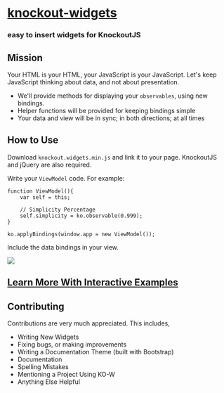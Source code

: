 [knockout-widgets]((http://brigand.github.io/knockout-widgets/))
================

### easy to insert widgets for KnockoutJS

## Mission

Your HTML is your HTML, your JavaScript is your JavaScript.  Let's keep JavaScript thinking about data, 
and not about presentation.  

* We'll provide methods for displaying your `observables`, using new bindings.  
* Helper functions will be provided for keeping bindings simple
* Your data and view will be in sync; in both directions; at all times

## How to Use

Download `knockout.widgets.min.js` and link it to your page.  KnockoutJS and jQuery are also required.

Write your `ViewModel` code.  For example:

    function ViewModel(){
        var self = this;

        // Simplicity Percentage
        self.simplicity = ko.observable(0.999);
    }

    ko.applyBindings(window.app = new ViewModel());

Include the data bindings in your view.

<div class="slider">
        <img data-bind="slider: simplicity" class="target"
                  src="checkmark.gif" />
    </div>

## [Learn More With Interactive Examples](http://brigand.github.io/knockout-widgets/)

## Contributing

Contributions are very much appreciated.  This includes,

 * Writing New Widgets
 * Fixing bugs, or making improvements
 * Writing a Documentation Theme (built with Bootstrap)
 * Documentation
 * Spelling Mistakes
 * Mentioning a Project Using KO-W
 * Anything Else Helpful
